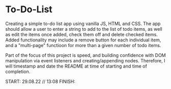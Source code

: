 # To-Do-List

Creating a simple to-do list app using vanilla JS, HTML and CSS.
The app should allow a user to enter a string to add to the list of todo
items, as well as edit the items once added, check them off and delete 
checked items. Added functionality may include a remove button for each
individual item, and a "multi-page" functioon for more than a given
number of todo items. 

Part of the focus of this project is speed, and building confidence
with DOM manipulation via event listeners and creating/appending nodes.
Therefore, I will timestamp and date the README at time of starting and 
time of completion. 

START: 29.08.22 // 13:08 
FINISH: 